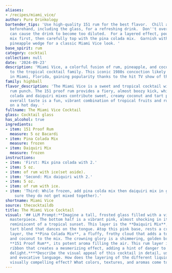 ```yaml
---
aliases:
- /recipes/miami_vice/
author: Pure Drinkology
bartender_tips: 'Use high-quality 151 rum for the best flavor.  Chill all ingredients
  beforehand, including the glass, for a refreshing drink.  Don''t overshake, as this
  can cause the drink to become too diluted.  For a layered effect, pour the daiquiri
  mix first, then carefully top with the pina colada mix.  Garnish with a cherry and
  pineapple wedge for a classic Miami Vice look. '
base_spirit: rum
category: cocktail
collection: null
date: '2024-09-23'
description: 'Miami Vice, a colorful fusion of rum, pineapple, and coconut, belongs
  to the tropical cocktail family. This iconic 1980s concoction likely originated
  in Miami, Florida, gaining popularity thanks to the hit TV show of the same name. '
family: highball
flavor_description: 'The Miami Vice is a sweet and tropical cocktail with a strong
  rum punch. The 151 proof rum provides a fiery, almost boozy kick, while the pina
  colada and daiquiri mixes contribute sweet, creamy coconut and tart pineapple flavors.  The
  overall taste is a fun, vibrant combination of tropical fruits and rum, best enjoyed
  on a hot day. '
fullname: The Miami Vice Cocktail
glass: Cocktail glass
has_alcohol: true
ingredients:
- item: 151 Proof Rum
  measure: 5 oz Bacardi
- item: Pina Colada Mix
  measure: frozen
- item: Daiquiri Mix
  measure: frozen
instructions:
- item: 'First: Mix pina colada with 2.'
- item: 5 oz.
- item: of rum with ice(set aside).
- item: 'Second: Mix daiquiri with 2.'
- item: 5 oz.
- item: of rum with ice.
- item: 'Third: While frozen, add pina colda mix then daiquiri mix in glass (Making
    sure they do not get mixed together).'
shortname: Miami Vice
source: thecocktaildb
title: The Miami Vice Cocktail
visual: '## LLM Prompt:**Imagine a tall, frosted glass filled with a vibrant, layered
  masterpiece. The bottom half is a vibrant pink, almost shocking in its intensity,
  reminiscent of a tropical sunset. This layer is the **Daiquiri Mix**, a sweet and
  tart blend that dances on the tongue. Atop this pink base, rests a creamy white
  layer, the **Pina Colada Mix**, a fluffy, frothy cloud that adds a touch of sweetness
  and coconut to the mix. The crowning glory is a shimmering, golden brown layer of
  **151 Proof Rum**, its potent aroma filling the air. This rum layer is a thin, translucent
  ribbon that creates a mesmerizing effect, adding a hint of danger to this tropical
  delight.****Describe the visual appeal of this cocktail in detail, using vivid imagery
  and evocative language. How does the layering of the different liquids create a
  visually compelling effect? What colors, textures, and aromas come to mind?** '
---
```



